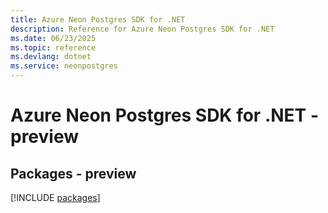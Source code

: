 ```yaml
---
title: Azure Neon Postgres SDK for .NET
description: Reference for Azure Neon Postgres SDK for .NET
ms.date: 06/23/2025
ms.topic: reference
ms.devlang: dotnet
ms.service: neonpostgres
---
```

# Azure Neon Postgres SDK for .NET - preview
## Packages - preview
[!INCLUDE [packages](neon-postgres-index.md)]